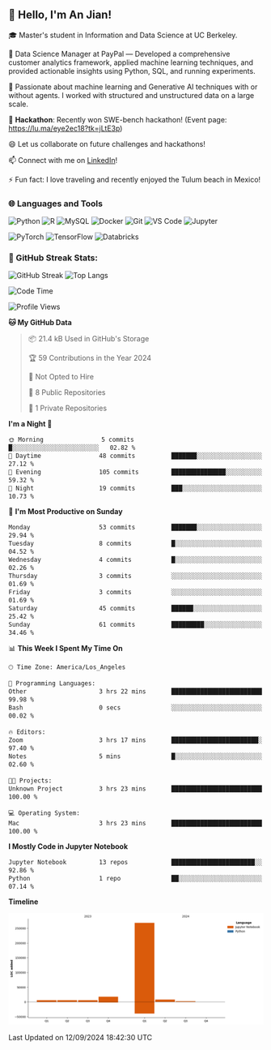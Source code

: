 ## 👋 Hello, I'm An Jian!

🎓 Master's student in Information and Data Science at UC Berkeley.

💼 Data Science Manager at PayPal — Developed a comprehensive customer analytics framework, applied machine learning techniques, and provided actionable insights using Python, SQL, and running experiments.

🌱 Passionate about machine learning and Generative AI techniques with or without agents. I worked with structured and unstructured data on a large scale.

👯 **Hackathon**: Recently won SWE-bench hackathon! (Event page: https://lu.ma/eye2ec18?tk=jLtE3p)

😄 Let us collaborate on future challenges and hackathons!

📫 Connect with me on [LinkedIn](https://www.linkedin.com/in/anne-dong-jian/)!

⚡ Fun fact: I love traveling and recently enjoyed the Tulum beach in Mexico!

### 🌐 Languages and Tools
![Python](https://img.shields.io/badge/-Python-3776AB?style=flat-square&logo=python&logoColor=white)
![R](https://img.shields.io/badge/-R-276DC3?style=flat-square&logo=r&logoColor=white)
![MySQL](https://img.shields.io/badge/-MySQL-4479A1?style=flat-square&logo=mysql&logoColor=white)
![Docker](https://img.shields.io/badge/-Docker-2496ED?style=flat-square&logo=docker&logoColor=white)
![Git](https://img.shields.io/badge/-Git-F05032?style=flat-square&logo=git&logoColor=white)
![VS Code](https://img.shields.io/badge/-Visual%20Studio%20Code-007ACC?style=flat-square&logo=visual-studio-code&logoColor=white)
![Jupyter](https://img.shields.io/badge/-Jupyter-F37626?style=flat-square&logo=jupyter&logoColor=white)

![PyTorch](https://img.shields.io/badge/-PyTorch-EE4C2C?style=flat-square&logo=pytorch&logoColor=white)
![TensorFlow](https://img.shields.io/badge/-TensorFlow-FF6F00?style=flat-square&logo=tensorflow&logoColor=white)
![Databricks](https://img.shields.io/badge/-Databricks-FF3621?style=flat-square&logo=databricks&logoColor=white)

### 🚀 GitHub Streak Stats:
![GitHub Streak](https://github-readme-streak-stats.herokuapp.com/?user=dojian&theme=dark) ![Top Langs](https://github-readme-stats.vercel.app/api/top-langs/?username=dojian&layout=compact&theme=dark)


<!--START_SECTION:waka-->
![Code Time](http://img.shields.io/badge/Code%20Time-3%20hrs%2050%20mins-blue)

![Profile Views](http://img.shields.io/badge/Profile%20Views-100-blue)

**🐱 My GitHub Data** 

> 📦 21.4 kB Used in GitHub's Storage 
 > 
> 🏆 59 Contributions in the Year 2024
 > 
> 🚫 Not Opted to Hire
 > 
> 📜 8 Public Repositories 
 > 
> 🔑 1 Private Repositories 
 > 
**I'm a Night 🦉** 

```text
🌞 Morning                5 commits           █░░░░░░░░░░░░░░░░░░░░░░░░   02.82 % 
🌆 Daytime                48 commits          ███████░░░░░░░░░░░░░░░░░░   27.12 % 
🌃 Evening                105 commits         ███████████████░░░░░░░░░░   59.32 % 
🌙 Night                  19 commits          ███░░░░░░░░░░░░░░░░░░░░░░   10.73 % 
```
📅 **I'm Most Productive on Sunday** 

```text
Monday                   53 commits          ███████░░░░░░░░░░░░░░░░░░   29.94 % 
Tuesday                  8 commits           █░░░░░░░░░░░░░░░░░░░░░░░░   04.52 % 
Wednesday                4 commits           █░░░░░░░░░░░░░░░░░░░░░░░░   02.26 % 
Thursday                 3 commits           ░░░░░░░░░░░░░░░░░░░░░░░░░   01.69 % 
Friday                   3 commits           ░░░░░░░░░░░░░░░░░░░░░░░░░   01.69 % 
Saturday                 45 commits          ██████░░░░░░░░░░░░░░░░░░░   25.42 % 
Sunday                   61 commits          █████████░░░░░░░░░░░░░░░░   34.46 % 
```


📊 **This Week I Spent My Time On** 

```text
🕑︎ Time Zone: America/Los_Angeles

💬 Programming Languages: 
Other                    3 hrs 22 mins       █████████████████████████   99.98 % 
Bash                     0 secs              ░░░░░░░░░░░░░░░░░░░░░░░░░   00.02 % 

🔥 Editors: 
Zoom                     3 hrs 17 mins       ████████████████████████░   97.40 % 
Notes                    5 mins              █░░░░░░░░░░░░░░░░░░░░░░░░   02.60 % 

🐱‍💻 Projects: 
Unknown Project          3 hrs 23 mins       █████████████████████████   100.00 % 

💻 Operating System: 
Mac                      3 hrs 23 mins       █████████████████████████   100.00 % 
```

**I Mostly Code in Jupyter Notebook** 

```text
Jupyter Notebook         13 repos            ███████████████████████░░   92.86 % 
Python                   1 repo              ██░░░░░░░░░░░░░░░░░░░░░░░   07.14 % 
```



**Timeline**

![Lines of Code chart](https://raw.githubusercontent.com/dojian/dojian/main/assets/bar_graph.png)


 Last Updated on 12/09/2024 18:42:30 UTC
<!--END_SECTION:waka-->



<!--
**dojian/dojian** is a ✨ _special_ ✨ repository because its `README.md` (this file) appears on your GitHub profile.

Here are some ideas to get you started:
### 🔥 GitHub Stats:
![Your GitHub stats](https://github-readme-stats.vercel.app/api?username=dojian&show_icons=true&theme=dark&count_private=true)
- 🛠️ Most Used Languages
- 🌱 I’m currently learning ...
- 👯 I’m looking to collaborate on ...
- 🤔 I’m looking for help with ...
- 💬 Ask me about ...
- 📫 How to reach me: ...
- 😄 Pronouns: ...
- ⚡ Fun fact: ...
-->
